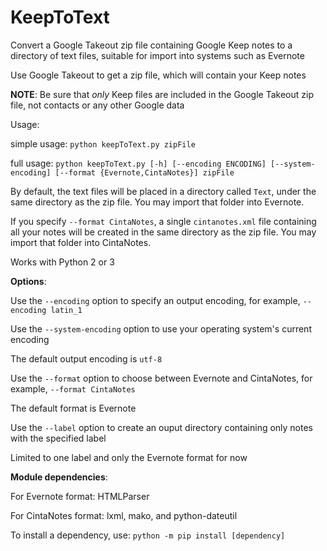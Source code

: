 # KeepToText

Convert a Google Takeout zip file containing Google Keep notes to a
directory of text files, suitable for import into systems such as Evernote

Use Google Takeout to get a zip file, which will contain your Keep notes

**NOTE**: Be sure that *only* Keep files are included in the Google Takeout zip file, not contacts or any other Google data

Usage:

  simple usage: `python keepToText.py zipFile`
  
  full usage: `python keepToText.py [-h] [--encoding ENCODING] [--system-encoding]
                     [--format {Evernote,CintaNotes}]
                     zipFile`

By default, the text files will be placed in a directory called `Text`, under the same
directory as the zip file. You may import that folder into Evernote.

If you specify `--format CintaNotes`, a single `cintanotes.xml` file containing all your notes will be
created in the same directory as the zip file. You may import that folder into CintaNotes.

Works with Python 2 or 3

**Options**:
  
  Use the `--encoding` option to specify an output encoding, for example, `--encoding latin_1`
  
  Use the `--system-encoding` option to use your operating system's current encoding
  
  The default output encoding is `utf-8`
  
  Use the `--format` option to choose between Evernote and CintaNotes, for example, `--format CintaNotes`
  
  The default format is Evernote
  
  Use the `--label` option to create an ouput directory containing only notes with the specified label
  
  Limited to one label and only the Evernote format for now
    
**Module dependencies**:

   For Evernote format: HTMLParser
   
   For CintaNotes format: lxml, mako, and python-dateutil
   
   To install a dependency, use: `python -m pip install [dependency]`
